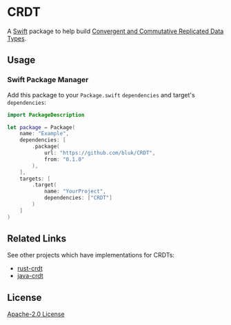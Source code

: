 # CRDT

A [Swift][swift] package to help build [Convergent and Commutative Replicated Data Types][crdt].

## Usage

### Swift Package Manager

Add this package to your `Package.swift` `dependencies` and target's `dependencies`:

```swift
import PackageDescription

let package = Package(
    name: "Example",
    dependencies: [
        .package(
            url: "https://github.com/bluk/CRDT",
            from: "0.1.0"
        ),
    ],
    targets: [
        .target(
            name: "YourProject",
            dependencies: ["CRDT"]
        )
    ]
)
```

## Related Links

See other projects which have implementations for CRDTs:

* [rust-crdt][rust_crdt]
* [java-crdt][java_crdt]

## License

[Apache-2.0 License][license]

[license]: LICENSE
[swift]: https://swift.org
[crdt]: https://hal.inria.fr/file/index/docid/555588/filename/techreport.pdf
[rust_crdt]: https://github.com/rust-crdt/rust-crdt
[java_crdt]: https://github.com/ajantis/java-crdt
